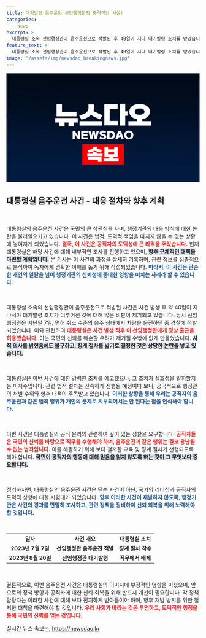 ```yaml
---
title: 대기발령 음주운전 선임행정관의 충격적인 사실!
categories:
  - News
excerpt: >
  대통령실 소속 선임행정관이 음주운전으로 적발된 후 40일이 지나 대기발령 조치를 받았습니다. 면허 취소 수준의 음주 후에도 정상 출근해 논란이 일고 있는 가운데 징계 절차가 진행될 예정입니다.
feature_text: >
  대통령실 소속 선임행정관이 음주운전으로 적발된 후 40일이 지나 대기발령 조치를 받았습니다. 면허 취소 수준의 음주 후에도 정상 출근해 논란이 일고 있는 가운데 징계 절차가 진행될 예정입니다.
image: '/assets/img/newsdao_breakingnews.jpg'
---
```


<p><img src="/assets/img/newsdao_breakingnews.jpg" alt="firstkoreanews 속보" /></p>

<h2 data-ke-size="size26">대통령실 음주운전 사건 - 대응 절차와 향후 계획</h2>

<p data-ke-size="size16">&nbsp;</p>

<p>대통령실의 음주운전 사건은 국민의 큰 상관심을 사며, 행정기관의 대응 방식에 대한 논란을 불러일으키고 있습니다. 이 사건은 법적, 도덕적 책임을 따지지 않을 수 없는 상황에 놓여지게 되었습니다. <b><span style="color: #ee2323;">결국, 이 사건은 공직자의 도덕성에 큰 타격을 주었습니다.</span></b> 현재 대통령실은 해당 사건에 대해 내부적인 조사를 진행하고 있으며, <b><span style="background-color: #21538527;">향후 구체적인 대책을 마련할 계획입니다.</span></b> 본 기사는 이 사건의 과정을 상세히 기록하며, 관련 정보를 심층적으로 분석하여 독자에게 명확한 이해를 돕기 위해 작성되었습니다. <b><span style="color: #1a5490;">따라서, 이 사건은 단순한 개인의 일탈을 넘어 행정기관의 신뢰성에 중대한 영향을 미치는 사례라 할 수 있습니다.</span></b></p>

<p>&nbsp;</p>

<p>대통령실 소속의 선임행정관이 음주운전으로 적발된 사건은 사건 발생 후 약 40일이 지나서야 대기발령 조치가 이루어진 것에 대해 많은 비판이 제기되고 있습니다. 당시 선임행정관은 지난달 7일, 면허 취소 수준의 음주 상태에서 차량을 운전하던 중 경찰에 적발되었습니다. 이와 관련하여 <b><span style="color: #ee2323;">대통령실은 사건 발생 직후 이 선임행정관에게 정상 출근을 허용했습니다.</span></b> 이는 국민의 신뢰를 훼손할 우려가 제기될 수밖에 없게 만들었습니다. <b><span style="background-color: #21538527;">사직 의사를 밝혔음에도 불구하고, 징계 절차를 밟기로 결정한 것은 상당한 논란을 낳고 있습니다.</span></b> </p>

<p data-ke-size="size16">&nbsp;</p>

<p>대통령실은 이번 사건에 대한 강력한 조치를 예고했으나, 그 조치가 실효성을 발휘할지는 미지수입니다. 관련 법적 절차는 신속하게 진행될 예정이다 보니, 궁극적으로 행정관의 처벌 수위와 향후 대책이 주목받고 있습니다. <b><span style="color: #1a5490;">이러한 상황을 통해 우리는 공직자의 음주운전과 같은 범죄 행위가 개인의 문제로 치부되어서는 안 된다는 점을 인식해야 합니다.</span></b></p>

<p>&nbsp;</p>

<p>이번 사건은 대통령실의 공직 윤리와 관련하여 깊이 있는 성찰을 요구합니다. <b><span style="color: #ee2323;">공직자들은 국민의 신뢰를 바탕으로 직무를 수행해야 하며, 음주운전과 같은 행위는 결코 용납될 수 없는 범죄입니다.</span></b> 이를 해결하기 위해 보다 철저한 교육 및 징계 절차가 선행되도록 해야 합니다. <b><span style="background-color: #21538527;">국민이 공직자의 행동에 대해 믿음을 잃지 않도록 하는 것이 그 무엇보다 중요합니다.</span></b></p>

<p data-ke-size="size16">&nbsp;</p>

<p>정리하자면, 대통령실의 음주운전 사건은 단순 사건이 아닌, 국가의 리더십과 공직자의 도덕적 성향에 대한 시험대가 되었습니다. <b><span style="color: #1a5490;">향후 이러한 사건이 재발하지 않도록, 행정기관은 사건의 경과를 면밀히 조사하고, 관련 정책을 정비하여 신뢰 회복을 위해 노력해야 할 것입니다.</span></b> </p>

<p>&nbsp;</p>

<table style="width: 100%; border-collapse: collapse;">
<tr>
<td style="text-align: center; height: 17px;"><b>일자</b></td>
<td style="text-align: center; height: 17px;"><b>사건 개요</b></td>
<td style="text-align: center; height: 17px;"><b>대통령실 조치</b></td>
</tr>
<tr>
<td style="text-align: center; height: 17px;"><b>2023년 7월 7일</b></td>
<td style="text-align: center; height: 17px;"><b>선임행정관 음주운전 적발</b></td>
<td style="text-align: center; height: 17px;"><b>징계 절차 착수</b></td>
</tr>
<tr>
<td style="text-align: center; height: 17px;"><b>2023년 8월 20일</b></td>
<td style="text-align: center; height: 17px;"><b>선임행정관 대기발령</b></td>
<td style="text-align: center; height: 17px;"><b>직무에서 배제</b></td>
</tr>
</table>

<p>&nbsp;</p>

<p>결론적으로, 이번 음주운전 사건은 대통령실의 이미지에 부정적인 영향을 미쳤으며, 앞으로의 정책 방향과 공직자에 대한 신뢰 회복을 위해 반드시 개선이 필요합니다. 각 정책 담당자는 이러한 사건에 대해 보다 진지하게 받아들여야 하며, 향후 재발 방지를 위한 철저한 대책을 마련해야 할 것입니다. <b><span style="color: #ee2323;">우리 사회가 바라는 것은 투명하고, 도덕적인 행정을 통해 국민의 신뢰를 얻는 것입니다.</span></b></p>
실시간 뉴스 속보는, <a href="https://newsdao.kr" rel="dofollow">https://newsdao.kr</a>


